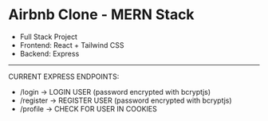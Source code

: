 # Airbnb Clone - MERN Stack

- Full Stack Project
- Frontend: React + Tailwind CSS
- Backend: Express

---------------

CURRENT EXPRESS ENDPOINTS:
- /login  ->  LOGIN USER  (password encrypted with bcryptjs)
- /register  ->  REGISTER USER (password encrypted with bcryptjs)
- /profile  ->  CHECK FOR USER IN COOKIES
